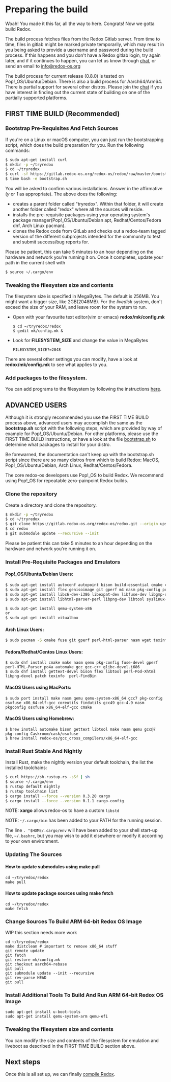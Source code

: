 Preparing the build
===================

Woah! You made it this far, all the way to here. Congrats! Now we gotta build Redox.

The build process fetches files from the Redox Gitlab server. From time to time, files in gitlab might be marked private temporarily, which may result in you being asked to provide a username and password during the build process. If this happens and you don't have a Redox gitlab login, try again later, and if it continues to happen, you can let us know through [chat](./ch06-03-chat.html), or send an email to [info@redox-os.org](mailto:info@redox-os.org)

The build process for current release (0.8.0) is tested on Pop!_OS/Ubuntu/Debian. There is also a build process for Aarch64/Arm64. There is partial support for several other distros. Please join the [chat](./ch06-03-chat.html) if you have interest in finding out the current state of building on one of the partially supported platforms.

FIRST TIME BUILD (Recommended)
--------------------

### Bootstrap Pre-Requisites And Fetch Sources

If you're on a Linux or macOS computer, you can just run the bootstrapping script, which does the build preparation for you. Run the following commands:

```sh
$ sudo apt-get install curl
$ mkdir -p ~/tryredox
$ cd ~/tryredox
$ curl -sf https://gitlab.redox-os.org/redox-os/redox/raw/master/bootstrap.sh -o bootstrap.sh
$ time bash -e bootstrap.sh
```

You will be asked to confirm various installations. Answer in the affirmative (*y* or *1* as appropriate).
The above does the following:
 - creates a parent folder called "tryredox". Within that folder, it will create another folder called "redox" where all the sources will reside.
 - installs the pre-requisite packages using your operating system's package manager(Pop!_OS/Ubuntu/Debian apt, Redhat/Centos/Fedora dnf, Arch Linux pacman).
 - clones the Redox code from GitLab and checks out a redox-team tagged version of the different subprojects intended for the community to test and submit success/bug reports for.

Please be patient, this can take 5 minutes to an hour depending on the hardware and network you're running it on. Once it completes, update your path in the current shell with
```sh
$ source ~/.cargo/env
```

### Tweaking the filesystem size and contents

The filesystem size is specified in MegaBytes.  The default is 256MB. You might want a bigger size, like 2GB(2048MB). For the *livedisk* system, don't exceed the size of your RAM, and leave room for the system to run.

 - Open with your favourite text editor(vim or emacs) **redox/mk/config.mk**
   ```
   $ cd ~/tryredox/redox
   $ gedit mk/config.mk &
   ```
 - Look for **FILESYSTEM_SIZE** and change the value in MegaBytes
   ```
   FILESYSTEM_SIZE?=2048
   ```

There are several other settings you can modify, have a look at **redox/mk/config.mk** to see what applies to you. 

### Add packages to the filesystem.

You can add programs to the filesystem by following the instructions [here](./ch05-03-compiling-program.html).

ADVANCED USERS
--------------

Although it is strongly recommended you use the FIRST TIME BUILD process above, advanced users may accomplish the same as the **bootstrap.sh** script with the following steps, which are provided by way of example for Pop!_OS/Ubuntu/Debian. For other platforms, please use the FIRST TIME BUILD instructions, or have a look at the file [bootstrap.sh](https://gitlab.redox-os.org/redox-os/redox/raw/master/bootstrap.sh) to determine what packages to install for your distro.

Be forewarned, the documentation can't keep up with the bootstrap.sh script since there are so many distros from which to build Redox: MacOS, Pop!_OS/Ubuntu/Debian, Arch Linux, Redhat/Centos/Fedora.

The core redox-os developers use Pop!_OS to build Redox.  We recommend using Pop!_OS for repeatable zero-painpoint Redox builds. 

### Clone the repository

Create a directory and clone the repository.

 ```sh
$ mkdir -p ~/tryredox
$ cd ~/tryredox
$ git clone https://gitlab.redox-os.org/redox-os/redox.git --origin upstream --recursive
$ cd redox
$ git submodule update --recursive --init
 ```
Please be patient this can take 5 minutes to an hour depending on the hardware and network you're running it on.


### Install Pre-Requisite Packages and Emulators

#### Pop!_OS/Ubuntu/Debian Users:

```sh
$ sudo apt-get install autoconf autopoint bison build-essential cmake curl file 
$ sudo apt-get install flex genisoimage git gperf m4 nasm pkg-config po4a 
$ sudo apt-get install libc6-dev-i386 libexpat-dev libfuse-dev libgmp-dev 
$ sudo apt-get install libhtml-parser-perl libpng-dev libtool syslinux-utils texinfo

$ sudo apt-get install qemu-system-x86
or
$ sudo apt-get install vitualbox
```

#### Arch Linux Users:
```sh
$ sudo pacman -S cmake fuse git gperf perl-html-parser nasm wget texinfo bison flex po4a rsync inetutils
```

#### Fedora/Redhat/Centos Linux Users:

```
$ sudo dnf install cmake make nasm qemu pkg-config fuse-devel gperf perl-HTML-Parser po4a automake gcc gcc-c++ glibc-devel.i686
$ sudo dnf install gettext-devel bison flex libtool perl-Pod-Xhtml libpng-devel patch texinfo  perl-FindBin
```

#### MacOS Users using MacPorts:

```
$ sudo port install make nasm qemu qemu-system-x86_64 gcc7 pkg-config osxfuse x86_64-elf-gcc coreutils findutils gcc49 gcc-4.9 nasm pkgconfig osxfuse x86_64-elf-gcc cmake
```

#### MacOS Users using Homebrew:

```
$ brew install automake bison gettext libtool make nasm qemu gcc@7 pkg-config Caskroom/cask/osxfuse
$ brew install redox-os/gcc_cross_compilers/x86_64-elf-gcc
```


### Install Rust Stable And Nightly

Install Rust, make the nightly version your default toolchain, the list the installed toolchains:

```sh
$ curl https://sh.rustup.rs -sSf | sh
$ source ~/.cargo/env
$ rustup default nightly
$ rustup toolchain list
$ cargo install --force --version 0.3.20 xargo
$ cargo install --force --version 0.1.1 cargo-config
```

NOTE: **xargo** allows redox-os to have a custom `libstd`

NOTE: `~/.cargo/bin` has been added to your PATH for the running session.

The line `. "$HOME/.cargo/env` will have been added to your shell start-up file, `~/.bashrc`, but you may wish to add it elsewhere or modify it according to your own environment.

### Updating The Sources

#### How to update submodules using make pull

```
cd ~/tryredox/redox
make pull
```

#### How to update package sources using make fetch

```
cd ~/tryredox/redox
make fetch
```

### Change Sources To Build ARM 64-bit Redox OS Image
WIP this section needs more work
```
cd ~/tryredox/redox
make distclean # important to remove x86_64 stuff
git remote update
git fetch
git restore mk/config.mk
git checkout aarch64-rebase
git pull
git submodule update --init --recursive
git rev-parse HEAD
git pull
```

### Install Additional Tools To Build And Run ARM 64-bit Redox OS Image
```
sudo apt-get install u-boot-tools
sudo apt-get install qemu-system-arm qemu-efi
```

### Tweaking the filesystem size and contents

You can modify the size and contents of the filesystem for emulation and liveboot as described in the FIRST-TIME BUILD section above.

Next steps
----------

Once this is all set up, we can finally [compile Redox](./ch02-05-compiling-redox.html).
